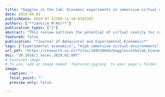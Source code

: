 ```yaml
---
title: "Goggles in the lab: Economic experiments in immersive virtual environments"
date: 2019-04-01
publishDate: 2019-07-12T09:11:10.439228Z
authors: ["**Jantsje M Mol**"]
publication_types: ["2"]
abstract: "This review outlines the potential of virtual reality for creating naturalistic and interactive high-immersive environments in experimental economics. After explanation of essential terminology and technical equipment, the advantages are discussed by describing the available high-immersive VR experiments concerning economic topics to give an idea of the possibilities of VR for economic experiments. Furthermore, possible drawbacks are examined, including simulator sickness, the costs of VR equipment and specialist skills. By carefully controlling a naturalistic experimental context, virtual reality brings some field into the lab. Besides, it allows for testing contexts that would otherwise be unethical or impossible. It is a promising new tool in the experimental economics toolkit."
featured: false
publication: "*Journal of Behavioral and Experimental Economics*"
tags: ["Experimental economics", "High-immersive virtual environments", "Laboratory methods", "Virtual reality"]
url_pdf: "https://research.vu.nl/files/104538669/Gogglesinthelab_Economicexperimentsinimmersivevirtualenvironments.pdf"
doi: "10.1016/j.socec.2019.02.007"
# Featured image
# To use, add an image named `featured.jpg/png` to your page's folder. 
image:
  caption: ''
  focal_point: ""
  preview_only: false

---
```


